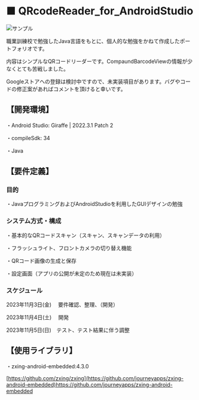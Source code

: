 # ■ QRcodeReader_for_AndroidStudio

<img src="https://i.imgur.com/lkVEq8B.png" alt="サンプル" title="サンプル">

職業訓練校で勉強したJava言語をもとに、個人的な勉強をかねて作成したポートフォリオです。

内容はシンプルなQRコードリーダーです。CompaundBarcodeViewの情報が少なくとても苦戦しました。

Googleストアへの登録は検討中ですので、未実装項目があります。バグやコードの修正案があればコメントを頂けると幸いです。

## 【開発環境】

・Android Studio: Giraffe | 2022.3.1 Patch 2

・compileSdk: 34

・Java


## 【要件定義】

### 目的
・JavaプログラミングおよびAndroidStudioを利用したGUIデザインの勉強

### システム方式・構成
・基本的なQRコードスキャン（スキャン、スキャンデータの利用）

・フラッシュライト、フロントカメラの切り替え機能

・QRコード画像の生成と保存

・設定画面（アプリの公開が未定のため現在は未実装）

### スケジュール
2023年11月3日(金) 　要件確認、整理、（開発）

2023年11月4日(土) 　開発

2023年11月5日(日)　テスト、テスト結果に伴う調整

## 【使用ライブラリ】

・zxing-android-embedded:4.3.0

[https://github.com/zxing/zxing](https://github.com/journeyapps/zxing-android-embedded)https://github.com/journeyapps/zxing-android-embedded
